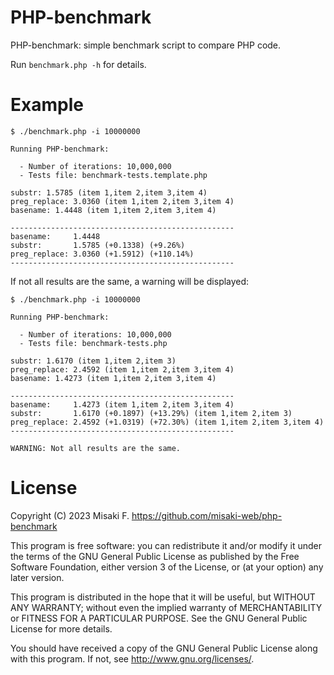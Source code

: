 # PHP-benchmark

PHP-benchmark: simple benchmark script to compare PHP code.

Run `benchmark.php -h` for details.

# Example

```
$ ./benchmark.php -i 10000000

Running PHP-benchmark:

  - Number of iterations: 10,000,000
  - Tests file: benchmark-tests.template.php

substr: 1.5785 (item 1,item 2,item 3,item 4)
preg_replace: 3.0360 (item 1,item 2,item 3,item 4)
basename: 1.4448 (item 1,item 2,item 3,item 4)

--------------------------------------------------
basename:     1.4448
substr:       1.5785 (+0.1338) (+9.26%)
preg_replace: 3.0360 (+1.5912) (+110.14%)
--------------------------------------------------
```

If not all results are the same, a warning will be displayed:

```
$ ./benchmark.php -i 10000000

Running PHP-benchmark:

  - Number of iterations: 10,000,000
  - Tests file: benchmark-tests.php

substr: 1.6170 (item 1,item 2,item 3)
preg_replace: 2.4592 (item 1,item 2,item 3,item 4)
basename: 1.4273 (item 1,item 2,item 3,item 4)

--------------------------------------------------
basename:     1.4273 (item 1,item 2,item 3,item 4)
substr:       1.6170 (+0.1897) (+13.29%) (item 1,item 2,item 3)
preg_replace: 2.4592 (+1.0319) (+72.30%) (item 1,item 2,item 3,item 4)
--------------------------------------------------

WARNING: Not all results are the same.
```

# License

Copyright (C) 2023  Misaki F. <https://github.com/misaki-web/php-benchmark>

This program is free software: you can redistribute it and/or modify
it under the terms of the GNU General Public License as published by
the Free Software Foundation, either version 3 of the License, or
(at your option) any later version.

This program is distributed in the hope that it will be useful,
but WITHOUT ANY WARRANTY; without even the implied warranty of
MERCHANTABILITY or FITNESS FOR A PARTICULAR PURPOSE.  See the
GNU General Public License for more details.

You should have received a copy of the GNU General Public License
along with this program.  If not, see <http://www.gnu.org/licenses/>.
